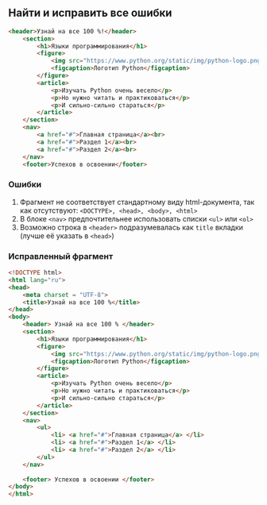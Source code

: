 ## Найти и исправить все ошибки

```html
<header>Узнай на все 100 %!</header>
    <section>
        <h1>Языки программирования</h1>
        <figure>
            <img src="https://www.python.org/static/img/python-logo.png">
            <figcaption>Логотип Python</figcaption>
        </figure>
        <article>
            <p>Изучать Python очень весело</p>
            <p>Но нужно читать и практиковаться</p>
            <p>И сильно-сильно стараться</p>
        </article>    
    </section>
    <nav>
        <a href="#">Главная страница</a><br>
        <a href="#">Раздел 1</a><br>
        <a href="#">Раздел 2</a><br>
    </nav>
    <footer>Успехов в освоении</footer>
```

### Ошибки
1. Фрагмент не соответствует стандартному виду html-документа, так как отсутствуют: `<DOCTYPE>, <head>, <body>, <html>`
2. В блоке `<nav>` предпочтительнее использовать списки `<ul>` или `<ol>` 
3. Возможно строка в `<header>` подразумевалась как `title` вкладки (лучше её указать в `<head>`)

### Исправленный фрагмент

```html
<!DOCTYPE html>
<html lang="ru">
<head>
	<meta charset = "UTF-8">
	<title>Узнай на все 100 %</title>
</head>
<body>
	<header> Узнай на все 100 % </header>
	<section>
		<h1>Языки программирования</h1>
		<figure>
			<img src="https://www.python.org/static/img/python-logo.png">
			<figcaption>Логотип Python</figcaption>
		</figure>
		<article>
			<p>Изучать Python очень весело</p>
			<p>Но нужно читать и практиковаться</p>
			<p>И сильно-сильно стараться</p>
		</article>    
	</section>
	<nav>
		<ul>
			<li> <a href="#">Главная страница</a> </li>
			<li> <a href="#">Раздел 1</a> </li>
			<li> <a href="#">Раздел 2</a> </li>
		</ul>
	</nav>
	    
	<footer> Успехов в освоении </footer>
</body>
</html>
```
